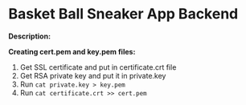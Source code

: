 # Basket Ball Sneaker App Backend

**Description:**

**Creating cert.pem and key.pem files:**

1. Get SSL certificate and put in certificate.crt file
2. Get RSA private key and put it in private.key
3. Run `cat private.key > key.pem`
4. Run `cat certificate.crt >> cert.pem`
